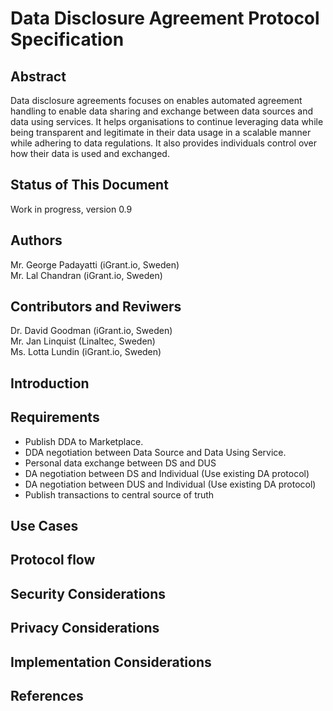 # Data Disclosure Agreement Protocol Specification

## Abstract
Data disclosure agreements focuses on enables automated agreement handling to enable data sharing and exchange between data sources and data using services. It helps organisations to continue leveraging data while being transparent and legitimate in their data usage in a scalable manner while adhering to data regulations. It also provides individuals control over how their data is used and exchanged.

## Status of This Document
Work in progress, version 0.9

## Authors
Mr. George Padayatti (iGrant.io, Sweden)  
Mr. Lal Chandran (iGrant.io, Sweden)

## Contributors and Reviwers
Dr. David Goodman (iGrant.io, Sweden)  
Mr. Jan Linquist (Linaltec, Sweden)  
Ms. Lotta Lundin (iGrant.io, Sweden)

## Introduction

## Requirements

- Publish DDA to Marketplace.
- DDA negotiation between Data Source and Data Using Service.
- Personal data exchange between DS and DUS
- DA negotiation between DS and Individual (Use existing DA protocol)
- DA negotiation between DUS and Individual (Use existing DA protocol)
- Publish transactions to central source of truth

## Use Cases

## Protocol flow

## Security Considerations

## Privacy Considerations

## Implementation Considerations

## References

